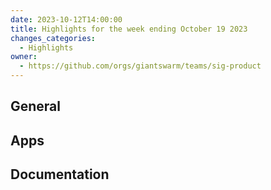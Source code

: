```yaml
---
date: 2023-10-12T14:00:00
title: Highlights for the week ending October 19 2023
changes_categories:
  - Highlights
owner:
  - https://github.com/orgs/giantswarm/teams/sig-product
---
```

## General

## Apps

## Documentation




